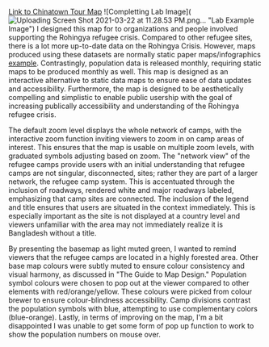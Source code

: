 
[Link to Chinatown Tour Map](https://suyuhe.github.io/suyuhe-web/lab-two.html)
![Completting Lab Image](![Uploading Screen Shot 2021-03-22 at 11.28.53 PM.png…]()
 "Lab Example Image")
I designed this map for to organizations and people involved supporting the Rohingya refugee crisis. Compared to other refugee sites, there is a lot more up-to-date data on the Rohingya Crisis. However, maps produced using these datasets are normally static paper maps/infographics [example](https://www.humanitarianresponse.info/en/infographic/bangladesh-cox%E2%80%99s-bazar-refugee-population-31-january-2021). Contrastingly, population data is released monthly, requiring static maps to be produced monthly as well. This map is designed as an interactive alternative to static data maps to ensure ease of data updates and accessibility. Furthermore, the map is designed to be aesthetically compelling and simplistic to enable public usership with the goal of increasing publically accessibility and understanding of the Rohingya refugee crisis. 

The default zoom level displays the whole network of camps, with the interactive zoom function inviting viewers to zoom in on camp areas of interest. This ensures that the map is usable on multiple zoom levels, with graduated symbols adjusting based on zoom. The "network view" of the refugee camps provide users with an initial understanding that refugee camps are not singular, disconnected, sites; rather they are part of a larger network, the refugee camp system. This is accentuated through the inclusion of roadways, rendered white and major roadways labeled, emphasizing that camp sites are connected. The inclusion of the legend and title ensures that users are situated in the context immediately. This is especially important as the site is not displayed at a country level and viewers unfamiliar with the area may not immediately realize it is Bangladesh without a title. 

By presenting the basemap as light muted green, I wanted to remind viewers that the refugee camps are located in a highly forested area. Other base map colours were subtly muted to ensure colour consistency and visual harmony, as discussed in "The Guide to Map Design." Population symbol colours were chosen to pop out at the viewer compared to other elements with red/orange/yellow. These colours were picked from colour brewer to ensure colour-blindness accessibility. Camp divisions contrast the population symbols with blue, attempting to use complementary colors (blue-orange). Lastly, in terms of improving on the map, I'm a bit disappointed I was unable to get some form of pop up function to work to show the population numbers on mouse over. 
